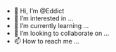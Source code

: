 - 👋 Hi, I’m @Eddict
- 👀 I’m interested in ...
- 🌱 I’m currently learning ...
- 💞️ I’m looking to collaborate on ...
- 📫 How to reach me ...

<!---
Eddict/Eddict is a ✨ special ✨ repository because its `README.md` (this file) appears on your GitHub profile.
You can click the Preview link to take a look at your changes.
--->
